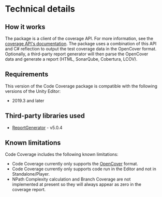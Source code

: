 # Technical details

## How it works

The package is a client of the coverage API. For more information, see the [coverage API's documentation](https://docs.unity3d.com/ScriptReference/TestTools.Coverage.html). The package uses a combination of this API and C# reflection to output the test coverage data in the OpenCover format. Optionally, a third-party report generator will then parse the OpenCover data and generate a report (HTML, SonarQube, Cobertura, LCOV).

## Requirements

This version of the Code Coverage package is compatible with the following versions of the Unity Editor:

* 2019.3 and later

## Third-party libraries used

* [ReportGenerator](https://github.com/danielpalme/ReportGenerator) - v5.0.4

## Known limitations

Code Coverage includes the following known limitations:

* Code Coverage currently only supports the [OpenCover](https://github.com/OpenCover/opencover) format.
* Code Coverage currently only supports code run in the Editor and not in Standalone/Player.
* NPath Complexity calculation and Branch Coverage are not implemented at present so they will always appear as zero in the coverage report.